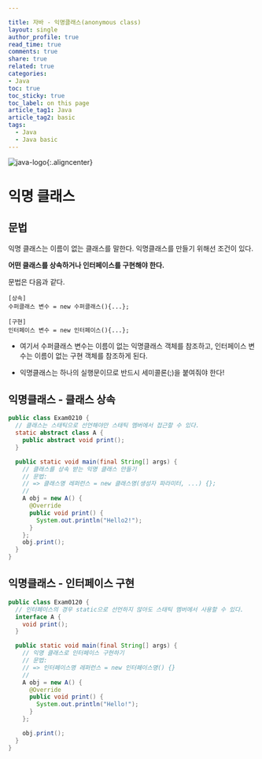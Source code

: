 ```yaml
---

title: 자바 - 익명클래스(anonymous class)
layout: single
author_profile: true
read_time: true
comments: true
share: true
related: true
categories:
- Java
toc: true
toc_sticky: true
toc_label: on this page
article_tag1: Java
article_tag2: basic
tags:
  - Java
  - Java basic
---
```


![java-logo](https://user-images.githubusercontent.com/68311188/92201199-e4e6a200-eeb6-11ea-9f5b-76b79db3564f.png){:.aligncenter}

# 익명 클래스

## 문법

익명 클래스는 이름이 없는 클래스를 말한다. 익명클래스를 만들기 위해선 조건이 있다.

**어떤 클래스를 상속하거나 인터페이스를 구현해야 한다.**

문법은 다음과 같다.

```
[상속]
수퍼클래스 변수 = new 수퍼클래스(){...};

[구현]
인터페이스 변수 = new 인터페이스(){...};
```

* 여기서 수퍼클래스 변수는 이름이 없는 익명클래스 객체를 참조하고, 인터페이스 변수는 이름이 없는 구현 객체를 참조하게 된다.

* 익명클래스는 하나의 실행문이므로  반드시 세미콜론(;)을 붙여줘야 한다!



## 익명클래스 - 클래스 상속

```java
public class Exam0210 {
  // 클래스는 스태틱으로 선언해야만 스태틱 멤버에서 접근할 수 있다.
  static abstract class A {
    public abstract void print();
  }

  public static void main(final String[] args) {
    // 클래스를 상속 받는 익명 클래스 만들기
    // 문법:
    // => 클래스명 레퍼런스 = new 클래스명(생성자 파라미터, ...) {};
    //
    A obj = new A() {
      @Override
      public void print() {
        System.out.println("Hello2!");
      }
    };
    obj.print();
  }
}
```



## 익명클래스 - 인터페이스 구현

```java
public class Exam0120 {
  // 인터페이스의 경우 static으로 선언하지 않아도 스태틱 멤버에서 사용할 수 있다.
  interface A {
    void print();
  }

  public static void main(final String[] args) {
    // 익명 클래스로 인터페이스 구현하기
    // 문법:
    // => 인터페이스명 레퍼런스 = new 인터페이스명() {}
    //
    A obj = new A() {
      @Override
      public void print() {
        System.out.println("Hello!");
      }
    };

    obj.print();
  }
}

```

